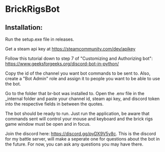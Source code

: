 # BrickRigsBot

## Installation:

Run the setup.exe file in releases.

Get a steam api key at https://steamcommunity.com/dev/apikey

Follow this tutorial down to step 7 of "Customizing and Authorizing bot": https://www.geeksforgeeks.org/discord-bot-in-python/

Copy the id of the channel you want bot commands to be sent to. Also, create a "Bot Admin" role and assign it to people you want to be able to use the bot.

Go to the folder that br-bot was installed to. Open the .env file in the _internal folder and paste your channel id, steam api key, and discord token into the respective fields in between the quotes.

The bot should be ready to run. Just run the application, be aware that commands sent will control your mouse and keyboard and the brick rigs game window must be open and in focus.

Join the discord here: https://discord.gg/pyDX9V5y8c. This is the discord for my battle server, will make a seperate one for questions about the bot in the future. For now, you can ask any questions you may have there.
